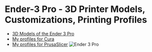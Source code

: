 # Ender-3 Pro - 3D Printer Models, Customizations, Printing Profiles
- [3D Models of the Ender 3 Pro](https://github.com/hyotynen/Ender-3-Pro/tree/master/3D%20Model)
- [My profiles for Cura](https://github.com/hyotynen/Ender-3-Pro/tree/master/Cura%20Profiles)
- [My profiles for PrusaSlicer](https://github.com/hyotynen/Ender-3-Pro/tree/master/PrusaSlicer%20Profiles)
![Ender 3 Pro](https://raw.githubusercontent.com/hyotynen/Ender-3-Pro/master/Ender%203%20Pro.png?raw=true "Ender 3 Pro")


